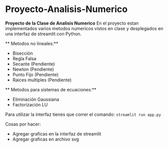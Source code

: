 # Proyecto-Analisis-Numerico
**Proyecto de la Clase de Analisis Numerico**
En el proyecto estan implementados varios metodos numericos vistos en clase y desplegados en una interfaz de streamlit con Python.

** Metodos no lineales:**
- Bisección
- Regla Falsa
- Secante (Pendiente)
- Newton (Pendiente)
- Punto Fijo (Pendiente)
- Raices multiples (Pendiente)

** Metodos para sistemas de ecuaciones:**
- Eliminación Gaussiana
- Factorización LU

Para utilizar la interfaz tienes que correr el comando: ```streamlit run app.py```

Cosas por hacer:
- Agregar graficas en la interfaz de streamlit
- Agregar graficas en archivo svg
